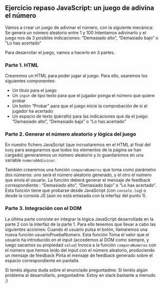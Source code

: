 ## Ejercicio repaso JavaScript: un juego de adivina el número

Vamos a crear un juego de adivinar el número, con la siguiente mecánica:
Se genera un número aleatorio entre 1 y 100
Intentamos adivinarlo y el juego nos da 3 posibles indicaciones: “Demasiado alto”, “Demasiado bajo” o “Lo has acertado”

Para desarrollar el juego, vamos a hacerlo en 3 partes.

### Parte 1. HTML

Crearemos un HTML para poder jugar al juego. Para ello, usaremos los siguientes componentes:
- Un título para el juego
- Un `input` de tipo texto para que el jugador ponga el número que quiere probar
- Un botón “Probar” para que el juego inicie la comprobación de si el jugador ha acertado
- Un espacio de texto (párrafo) para las indicaciones que da el juego: “Demasiado alto”, “Demasiado bajo” o “Lo has acertado”

### Parte 2. Generar el número aleatorio y lógica del juego

En nuestro fichero JavaScript (que incrustaremos en el HTML al final del `body` para asegurarnos que todos los elementos de la página se han cargado) generaremos un número aleatorio y lo guardaremos en una variable `numeroAAdivinar`.

También crearemos una función `comparaNumeros` que toma como parámetro dos números: uno será el número aleatorio generado, y el otro el número que envía el usuario. La función deberá generar el mensaje de feedback correspondiente : “Demasiado alto”, “Demasiado bajo” o “Lo has acertado”. Esta función tiene que probarse desde JavaScript (con `console.log`) o desde la consola JS (aún no está enlazada con la interfaz del punto 1).

### Parte 3. Integración con el DOM

La última parte consiste en integrar la lógica JavaScript desarrollada en la parte 2 con la interfaz de la parte 1. Para ello tenemos que llevar a cabo las siguientes acciones:
Cuando el usuario pulsa el botón, llamaremos una nueva función usuarioPruebaNumero. Esta función
Toma el valor que el usuario ha introducido en el input (accedemos al DOM como siempre, y luego sacamos su propiedad `value`)
Invoca a la función `comparaNumeros` con el número que hemos leído del input con el número aleatorio, produciendo un mensaje de feedback
Pinta el mensaje de feedback generado sobre el espacio correspondiente en pantalla

Si tenéis alguna duda sobre el enunciado preguntadme. Si tenéis algún problema al desarrollarlo, preguntadme. Estoy en slack bastante a menudo ;)
